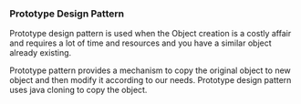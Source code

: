 
### Prototype Design Pattern

Prototype design pattern is used when the Object creation is a costly affair and requires
a lot of time and resources and you have a similar object already existing.

Prototype pattern provides a mechanism to copy the original object to new object and then
modify it according to our needs. Prototype design pattern uses java cloning to copy the object.

